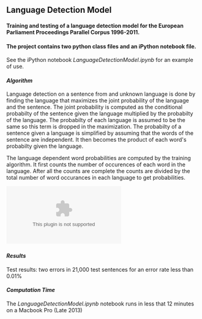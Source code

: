 ## Language Detection Model
#### Training and testing of a language detection model for the European Parliament Proceedings Parallel Corpus 1996-2011.
#### The project contains two python class files and an iPython notebook file.

See the iPython notebook *LanguageDetectionModel.ipynb* for an example of use.

#### *Algorithm*
Language detection on a sentence from and unknown language is done by finding the language that maximizes the joint probability of the language and the sentence. The joint probability is computed as the conditional probabilty of the sentence given the language multiplied by the probabilty of the language. The probabilty of each language is assumed to be the same so this term is dropped in the maximization. The probabilty of a sentence given a language is simplified by assuming that the words of the sentence are independent. It then becomes the product of each word's probabilty given the language.

The language dependent word probabilities are computed by the training algorithm. It first counts the number of occurences of each word in the language. After all the counts are complete the counts are divided by the total number of word occurances in each language to get probabilities.

![alt text](mt1.eps)
#### *Results*
Test results: two errors in 21,000 test sentences for an error rate less than 0.01%

#### *Computation Time*
The *LanguageDetectionModel.ipynb* notebook runs in less that 12 minutes on a Macbook Pro (Late 2013)